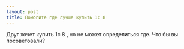 ```yaml
---
layout: post 
title: Помогите где лучше купить 1с 8 
--- 
```

Друг хочет купить 1с 8 , но не может определиться где. Что бы вы посоветовали?
